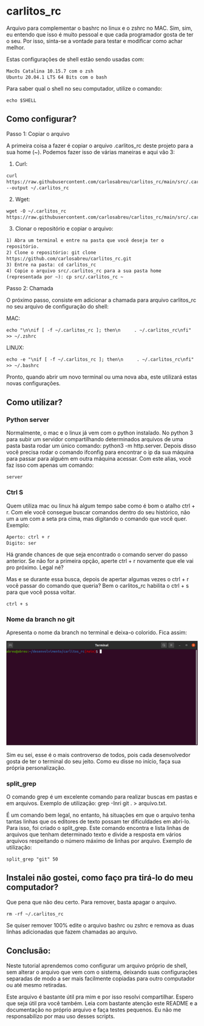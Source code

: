 # **carlitos_rc**
Arquivo para complementar o bashrc no linux e o zshrc no MAC. Sim, sim, eu entendo que isso é muito pessoal e que cada programador gosta de ter o seu. Por isso, sinta-se a vontade para testar e modificar como achar melhor.


Estas configurações de shell estão sendo usadas com: 

    MacOs Catalina 10.15.7 com o zsh
    Ubuntu 20.04.1 LTS 64 Bits com o bash

Para saber qual o shell no seu computador, utilize o comando:

    echo $SHELL

## **Como configurar?**

Passo 1: Copiar o arquivo

A primeira coisa a fazer é copiar o arquivo .carlitos_rc deste projeto para a sua home (~). Podemos fazer isso de várias maneiras e aqui vão 3:

1) Curl:
```
curl https://raw.githubusercontent.com/carlosabreu/carlitos_rc/main/src/.carlitos_rc --output ~/.carlitos_rc
```

2) Wget:
```
wget -O ~/.carlitos_rc https://raw.githubusercontent.com/carlosabreu/carlitos_rc/main/src/.carlitos_rc
```

3) Clonar o repositório e copiar o arquivo:
```
1) Abra um terminal e entre na pasta que você deseja ter o repositório.
2) Clone o repositório: git clone https://github.com/carlosabreu/carlitos_rc.git
3) Entre na pasta: cd carlitos_rc
4) Copie o arquivo src/.carlitos_rc para a sua pasta home (representada por ~): cp src/.carlitos_rc ~  
```

Passo 2: Chamada

O próximo passo, consiste em adicionar a chamada para arquivo carlitos_rc no seu arquivo de configuração do shell:
    
MAC:
```
echo "\n\nif [ -f ~/.carlitos_rc ]; then\n     . ~/.carlitos_rc\nfi" >> ~/.zshrc
```

LINUX: 
```
echo -e "\nif [ -f ~/.carlitos_rc ]; then\n     . ~/.carlitos_rc\nfi" >> ~/.bashrc
```


Pronto, quando abrir um novo terminal ou uma nova aba, este utilizará estas novas configurações.

## **Como utilizar?**

### **Python server**
Normalmente, o mac e o linux já vem com o python instalado. No python 3 para subir um servidor compartilhando determinados arquivos de uma pasta basta rodar um único comando: python3 -m http.server. Depois disso você precisa rodar o comando ifconfig para encontrar o ip da sua máquina para passar para alguém em outra máquina acessar. Com este alias, você faz isso com apenas um comando:

    server

### **Ctrl S**
Quem utiliza mac ou linux há algum tempo sabe como é bom o atalho ctrl + r. Com ele você consegue buscar comandos dentro do seu histórico, não um a um com a seta pra cima, mas digitando o comando que você quer. Exemplo:
```
Aperto: ctrl + r
Digito: ser 
```
Há grande chances de que seja encontrado o comando server do passo anterior. Se não for a primeira opção, aperte ctrl + r novamente que ele vai pro próximo. Legal né?

Mas e se durante essa busca, depois de apertar algumas vezes o ctrl + r você passar do comando que queria?
Bem o carlitos_rc habilita o ctrl + s para que você possa voltar.
```
ctrl + s
```
### **Nome da branch no git**
Apresenta o nome da branch no terminal e deixa-o colorido. Fica assim:

![](./resources/git_nome_branch.png)

Sim eu sei, esse é o mais controverso de todos, pois cada desenvolvedor gosta de ter o terminal do seu jeito.
Como eu disse no início, faça sua própria personalização.

### **split_grep**
O comando grep é um excelente comando para realizar buscas em pastas e em arquivos. Exemplo de utilização: grep -Inri git . > arquivo.txt. 

É um comando bem legal, no entanto, há situações em que o arquivo tenha tantas linhas que os editores de texto possam ter dificuldades em abrí-lo. Para isso, foi criado o split_grep. Este comando encontra e lista linhas de arquivos que tenham determinado texto e divide a resposta em vários arquivos respeitando o número máximo de linhas por arquivo. Exemplo de utilização:

    split_grep "git" 50

## **Instalei não gostei, como faço pra tirá-lo do meu computador?**

Que pena que não deu certo. Para remover, basta apagar o arquivo. 
```
rm -rf ~/.carlitos_rc
```

Se quiser remover 100% edite o arquivo bashrc ou zshrc e remova as duas linhas adicionadas que fazem chamadas ao arquivo.

## **Conclusão:**

Neste tutorial aprendemos como configurar um arquivo próprio de shell, sem alterar o arquivo que vem com o sistema, deixando suas configurações separadas de modo a ser mais facilmente copiadas para outro computador ou até mesmo retiradas.

Este arquivo é bastante útil pra mim e por isso resolvi compartilhar. Espero que seja útil pra você também. Leia com bastante atenção este README e a documentação no próprio arquivo e faça testes pequenos. Eu não me responsabilizo por mau uso desses scripts.
